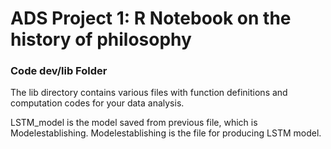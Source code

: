 # ADS Project 1:  R Notebook on the history of philosophy

### Code dev/lib Folder

The lib directory contains various files with function definitions and computation codes for your data analysis. 

LSTM_model is the model saved from previous file, which is Modelestablishing.
Modelestablishing is the file for producing LSTM model.
